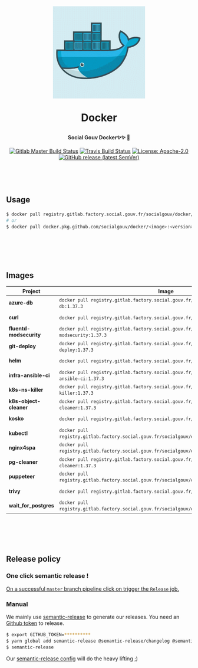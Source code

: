 <h1 align="center">
  <img src="https://github.com/SocialGouv/docker/raw/master/.github/docker.gif" width="250"/>
  <p align="center">Docker</p>
  <p align="center" style="font-size: 0.5em">Social Gouv Docker✨✨ 🐋</p>
</h1>

<p align="center">
  <a href="https://gitlab.factory.social.gouv.fr/SocialGouv/docker/pipelines"><img src="https://gitlab.factory.social.gouv.fr/SocialGouv/docker/badges/master/pipeline.svg" alt="Gitlab Master Build Status"></a>
  <a href="https://travis-ci.com/SocialGouv/docker"><img src="https://travis-ci.com/SocialGouv/docker.svg?branch=master" alt="Travis Build Status"></a>
  <a href="https://opensource.org/licenses/Apache-2.0"><img src="https://img.shields.io/badge/License-Apache--2.0-yellow.svg" alt="License: Apache-2.0"></a>
  <a href="https://github.com/SocialGouv/docker/releases "><img alt="GitHub release (latest SemVer)" src="https://img.shields.io/github/v/release/SocialGouv/docker?sort=semver"></a>
</p>

<br>
<br>
<br>

## Usage

```sh
$ docker pull registry.gitlab.factory.social.gouv.fr/socialgouv/docker/<image>:<version>
# or
$ docker pull docker.pkg.github.com/socialgouv/docker/<image>:<version>
```

<br>
<br>
<br>
<br>

## Images

| Project                 | Image                                                                                             | Links                                                                                       |
| ----------------------- | ------------------------------------------------------------------------------------------------- | ------------------------------------------------------------------------------------------- |
| **azure-db**            | `docker pull registry.gitlab.factory.social.gouv.fr/socialgouv/docker/azure-db:1.37.3`            | [![README](https://img.shields.io/badge/README--green.svg)](./azure-db/README.md)           |
| **curl**                | `docker pull registry.gitlab.factory.social.gouv.fr/socialgouv/docker/curl:1.37.3`                | [![README](https://img.shields.io/badge/README--green.svg)](./curl/README.md)               |
| **fluentd-modsecurity** | `docker pull registry.gitlab.factory.social.gouv.fr/socialgouv/docker/fluentd-modsecurity:1.37.3` | [![README](https://img.shields.io/badge/README--green.svg)](./fluent-modsecurity/README.md) |
| **git-deploy**          | `docker pull registry.gitlab.factory.social.gouv.fr/socialgouv/docker/git-deploy:1.37.3`          | [![README](https://img.shields.io/badge/README--green.svg)](./git-deploy/README.md)         |
| **helm**                | `docker pull registry.gitlab.factory.social.gouv.fr/socialgouv/docker/helm:1.37.3`                | [![README](https://img.shields.io/badge/README--green.svg)](./helm/README.md)               |
| **infra-ansible-ci**    | `docker pull registry.gitlab.factory.social.gouv.fr/socialgouv/docker/infra-ansible-ci:1.37.3`    | [![README](https://img.shields.io/badge/README--green.svg)](./infra-ansible-ci/README.md)   |
| **k8s-ns-killer**       | `docker pull registry.gitlab.factory.social.gouv.fr/socialgouv/docker/k8s-ns-killer:1.37.3`       | [![README](https://img.shields.io/badge/README--green.svg)](./k8s-ns-killer/README.md)      |
| **k8s-object-cleaner**  | `docker pull registry.gitlab.factory.social.gouv.fr/socialgouv/docker/k8s-object-cleaner:1.37.3`  | [![README](https://img.shields.io/badge/README--green.svg)](./k8s-object-cleaner/README.md) |
| **kosko**               | `docker pull registry.gitlab.factory.social.gouv.fr/socialgouv/docker/kosko:1.37.3`               | [![README](https://img.shields.io/badge/README--green.svg)](./kosko/README.md)              |
| **kubectl**             | `docker pull registry.gitlab.factory.social.gouv.fr/socialgouv/docker/kubectl:1.37.3`             | [![README](https://img.shields.io/badge/README--green.svg)](./kubectl/README.md)            |
| **nginx4spa**           | `docker pull registry.gitlab.factory.social.gouv.fr/socialgouv/docker/nginx4spa:1.37.3`           | [![README](https://img.shields.io/badge/README--green.svg)](./nginx4spa/README.md)          |
| **pg-cleaner**          | `docker pull registry.gitlab.factory.social.gouv.fr/socialgouv/docker/pg-cleaner:1.37.3`          | [![README](https://img.shields.io/badge/README--green.svg)](./pg-cleaner/README.md)         |
| **puppeteer**           | `docker pull registry.gitlab.factory.social.gouv.fr/socialgouv/docker/puppeteer:1.37.3`           | [![README](https://img.shields.io/badge/README--green.svg)](./puppeteer/README.md)          |
| **trivy**               | `docker pull registry.gitlab.factory.social.gouv.fr/socialgouv/docker/trivy:1.37.3`               | [![README](https://img.shields.io/badge/README--green.svg)](./trivy/README.md)              |
| **wait_for_postgres**   | `docker pull registry.gitlab.factory.social.gouv.fr/socialgouv/docker/wait_for_postgres:1.37.3`   | [![README](https://img.shields.io/badge/README--green.svg)](./wait_for_postgres/README.md)  |

<br>
<br>
<br>
<br>

## Release policy

### One click semantic release !

[On a successful `master` branch pipeline click on trigger the `Release` job.](https://gitlab.factory.social.gouv.fr/SocialGouv/docker/pipelines)

### Manual

We mainly use [semantic-release](https://github.com/semantic-release/semantic-release) to generate our releases.
You need an [Github token](https://github.com/settings/tokens/new) to release.

```sh
$ export GITHUB_TOKEN=**********
$ yarn global add semantic-release @semantic-release/changelog @semantic-release/git
$ semantic-release
```

Our [semantic-release config](./.releaserc.yml) will do the heavy lifting ;)
